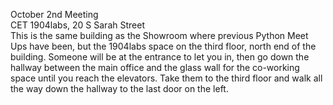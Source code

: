 October 2nd Meeting  
CET 1904labs, 20 S Sarah Street  
This is the same building as the Showroom where previous Python Meet Ups have been, but the 1904labs space on the third floor, north end of the building. Someone will be at the entrance to let you in, then go down the hallway between the main office and the glass wall for the co-working space until you reach the elevators. Take them to the third floor and walk all the way down the hallway to the last door on the left.  

